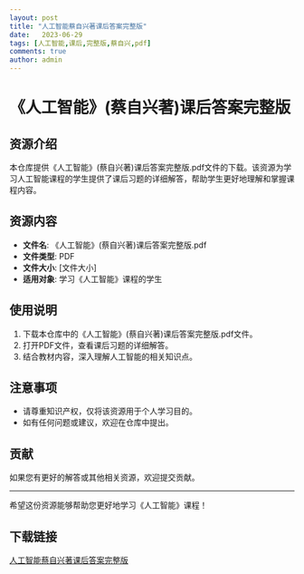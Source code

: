 ```yaml
---
layout: post
title: "人工智能蔡自兴著课后答案完整版"
date:   2023-06-29
tags: [人工智能,课后,完整版,蔡自兴,pdf]
comments: true
author: admin
---
```

# 《人工智能》(蔡自兴著)课后答案完整版

## 资源介绍

本仓库提供《人工智能》(蔡自兴著)课后答案完整版.pdf文件的下载。该资源为学习人工智能课程的学生提供了课后习题的详细解答，帮助学生更好地理解和掌握课程内容。

## 资源内容

- **文件名**: 《人工智能》(蔡自兴著)课后答案完整版.pdf
- **文件类型**: PDF
- **文件大小**: [文件大小]
- **适用对象**: 学习《人工智能》课程的学生

## 使用说明

1. 下载本仓库中的《人工智能》(蔡自兴著)课后答案完整版.pdf文件。
2. 打开PDF文件，查看课后习题的详细解答。
3. 结合教材内容，深入理解人工智能的相关知识点。

## 注意事项

- 请尊重知识产权，仅将该资源用于个人学习目的。
- 如有任何问题或建议，欢迎在仓库中提出。

## 贡献

如果您有更好的解答或其他相关资源，欢迎提交贡献。

---

希望这份资源能够帮助您更好地学习《人工智能》课程！

## 下载链接

[人工智能蔡自兴著课后答案完整版](https://pan.quark.cn/s/c5432468d897)